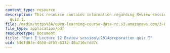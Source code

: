 ```yaml
---
content_type: resource
description: This resource contains information regarding Review session - preparation
  quiz 1.
file: /media/https%3A/open-learning-course-data-rc.s3.amazonaws.com/3-021j-introduction-to-modeling-and-simulation-spring-2012/546fd8fe4650df55637248a716cfdd7c_MIT3_021JS12_P1_L12.pdf
file_type: application/pdf
resourcetype: Document
title: "Part I Lecture 12 Review session\u2014preparation quiz I"
uid: 546fd8fe-4650-df55-6372-48a716cfdd7c
---
```

